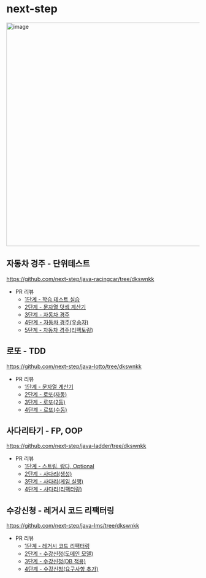 # next-step
<img width="583" alt="image" src="https://github.com/dkswnkk/next-step/assets/74492426/ad549fc7-121e-4706-8df5-6f5aba4f41bb">

## 자동차 경주 - 단위테스트
https://github.com/next-step/java-racingcar/tree/dkswnkk

- PR 리뷰
    - [1단계 - 학습 테스트 실습](https://github.com/next-step/java-racingcar/pull/4116)
    - [2단계 - 문자열 덧셈 계산기](https://github.com/next-step/java-racingcar/pull/4171)
    - [3단계 - 자동차 경주](https://github.com/next-step/java-racingcar/pull/4266)
    - [4단계 - 자동차 경주(우승자)](https://github.com/next-step/java-racingcar/pull/4340)
    - [5단계 - 자동차 경주(리팩토링)](https://github.com/next-step/java-racingcar/pull/4506)

## 로또 - TDD
https://github.com/next-step/java-lotto/tree/dkswnkk

- PR 리뷰
    - [1단계 - 문자열 계산기](https://github.com/next-step/java-lotto/pull/2913)
    - [2단계 - 로또(자동)](https://github.com/next-step/java-lotto/pull/2933)
    - [3단계 - 로또(2등)](https://github.com/next-step/java-lotto/pull/3002)
    - [4단계 - 로또(수동)](https://github.com/next-step/java-lotto/pull/3120)

## 사다리타기 - FP, OOP
https://github.com/next-step/java-ladder/tree/dkswnkk

- PR 리뷰
    - [1단계 - 스트림, 람다, Optional](https://github.com/next-step/java-ladder/pull/1697)
    - [2단계 - 사다리(생성)](https://github.com/next-step/java-ladder/pull/1708)
    - [3단계 - 사다리(게임 실행)](https://github.com/next-step/java-ladder/pull/1748)
    - [4단계 - 사다리(리팩터링)](https://github.com/next-step/java-ladder/pull/1767)

## 수강신청 - 레거시 코드 리팩터링
https://github.com/next-step/java-lms/tree/dkswnkk

- PR 리뷰
    - [1단계 - 레거시 코드 리팩터링](https://github.com/next-step/java-lms/pull/9)
    - [2단계 - 수강신청(도메인 모델)](https://github.com/next-step/java-lms/pull/15)
    - [3단계 - 수강신청(DB 적용)](https://github.com/next-step/java-lms/pull/109)
    - [4단계 - 수강신청(요구사항 추가)](https://github.com/next-step/java-lms/pull/141)
